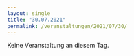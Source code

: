 ```yaml
---
layout: single
title: "30.07.2021"
permalink: /veranstaltungen/2021/07/30/
---
```


Keine Veranstaltung an diesem Tag.
